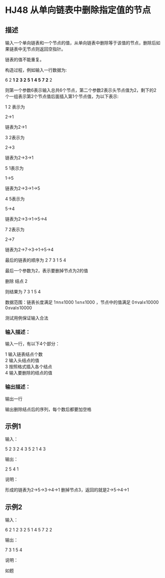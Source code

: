 # HJ48 从单向链表中删除指定值的节点

## 描述

输入一个单向链表和一个节点的值，从单向链表中删除等于该值的节点，删除后如果链表中无节点则返回空指针。 

链表的值不能重复。 

构造过程，例如输入一行数据为: 

6 2 **1 2** **3 2** **5 1** **4 5** **7 2** 2 

则第一个参数6表示输入总共6个节点，第二个参数2表示头节点值为2，剩下的2个一组表示第2个节点值后面插入第1个节点值，为以下表示: 

1 2 表示为 

2->1 

链表为2->1 

3 2表示为 

2->3 

链表为2->3->1  

5 1表示为

1->5 

链表为2->3->1->5  

4 5表示为

5->4 

链表为2->3->1->5->4  

7 2表示为

2->7 

链表为2->7->3->1->5->4  

最后的链表的顺序为 2 7 3 1 5 4 

最后一个参数为2，表示要删掉节点为2的值 

删除 结点 2 

则结果为 7 3 1 5 4 

数据范围：链表长度满足 1≤n≤1000 1≤n≤1000  ，节点中的值满足 0≤val≤10000 0≤val≤10000 

测试用例保证输入合法 

### 输入描述：

输入一行，有以下4个部分：

1 输入链表结点个数  
2 输入头结点的值  
3 按照格式插入各个结点  
4 输入要删除的结点的值  

### 输出描述：

输出一行

输出删除结点后的序列，每个数后都要加空格

## 示例1

输入：

5 2 3 2 4 3 5 2 1 4 3

输出：

2 5 4 1

说明：

形成的链表为2->5->3->4->1
删掉节点3，返回的就是2->5->4->1  

## 示例2

输入：

6 2 1 2 3 2 5 1 4 5 7 2 2

输出：

7 3 1 5 4

说明：

如题